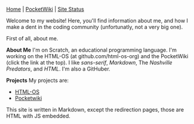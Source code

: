 [Home](grinthy.github.io) | [PocketWiki](grinthy.github.io/wiki/home.md) | [Site Status](grinthy.github.io/status.md)



Welcome to my website! Here, you'll find information about me, and how I make a dent in the coding community (unfortunatly, not a very big one).

First of all, about me.

__About Me__
I'm on Scratch, an educational programming language. I'm working on the HTML-OS (at github.com/html-os-org) and the PocketWiki (click the link at the top). I like _sans-serif_, _Markdown_, The _Nashville Predators_, and _HTML_. I'm also a GitHuber.

__Projects__
My projects are:

- [HTML-OS](github.com/HTML-OS-ORG)
- [Pocketwiki](grinthy.github.io/wiki/home.md)

This site is written in Markdown, except the redirection pages, those are HTML with JS embedded.
